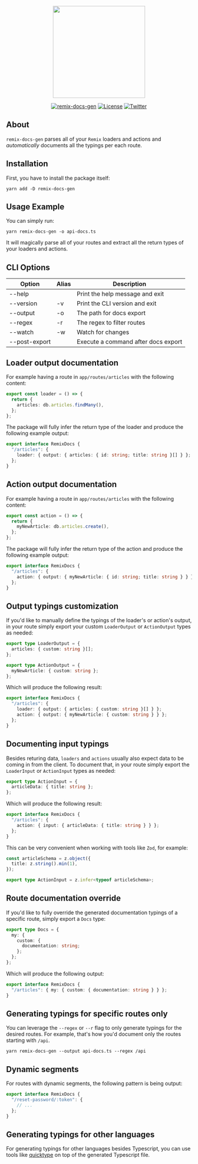 <p align="center">
    <a href="https://github.com/sandulat/remix-docs-gen" target="_blank">
        <img src="https://raw.githubusercontent.com/sandulat/remix-docs-gen/main/assets/remix-docs-gen.png" width="250px" />
    </a>
</p>
<p align="center">
<a href="https://www.npmjs.com/package/remix-docs-gen"><img src="https://img.shields.io/npm/v/remix-docs-gen?color=%23AD1CB0&label=remix-docs-gen" alt="remix-docs-gen"></a>
<a href="https://github.com/sandulat/remix-docs-gen/blob/main/LICENSE.md"><img src="https://img.shields.io/github/license/sandulat/remix-docs-gen?color=%23AD1CB0" alt="License"></a>
<a href="https://twitter.com/sandulat"><img src="https://img.shields.io/twitter/follow/sandulat?label=Twitter" alt="Twitter"></a>
</p>

## About

`remix-docs-gen` parses all of your `Remix` loaders and actions and _automatically_ documents all the typings per each route.

## Installation

First, you have to install the package itself:

```
yarn add -D remix-docs-gen
```

## Usage Example

You can simply run:

```
yarn remix-docs-gen -o api-docs.ts
```

It will magically parse all of your routes and extract all the return types of your loaders and actions.

## CLI Options

| Option        | Alias | Description                         |
| ------------- | ----- | ----------------------------------- |
| --help        |       | Print the help message and exit     |
| --version     | -v    | Print the CLI version and exit      |
| --output      | -o    | The path for docs export            |
| --regex       | -r    | The regex to filter routes          |
| --watch       | -w    | Watch for changes                   |
| --post-export |       | Execute a command after docs export |

## Loader output documentation

For example having a route in `app/routes/articles` with the following content:

```ts
export const loader = () => {
  return {
    articles: db.articles.findMany(),
  };
};
```

The package will fully infer the return type of the loader and produce the following example output:

```ts
export interface RemixDocs {
  "/articles": {
    loader: { output: { articles: { id: string; title: string }[] } };
  };
}
```

## Action output documentation

For example having a route in `app/routes/articles` with the following content:

```ts
export const action = () => {
  return {
    myNewArticle: db.articles.create(),
  };
};
```

The package will fully infer the return type of the action and produce the following example output:

```ts
export interface RemixDocs {
  "/articles": {
    action: { output: { myNewArticle: { id: string; title: string } } };
  };
}
```

## Output typings customization

If you'd like to manually define the typings of the loader's or action's output, in your route simply export your custom `LoaderOutput` or `ActionOutput` types as needed:

```ts
export type LoaderOutput = {
  articles: { custom: string }[];
};

export type ActionOutput = {
  myNewArticle: { custom: string };
};
```

Which will produce the following result:

```ts
export interface RemixDocs {
  "/articles": {
    loader: { output: { articles: { custom: string }[] } };
    action: { output: { myNewArticle: { custom: string } } };
  };
}
```

## Documenting input typings

Besides returing data, `loaders` and `actions` usually also expect data to be coming in from the client. To document that, in your route simply export the `LoaderInput` or `ActionInput` types as needed:

```ts
export type ActionInput = {
  articleData: { title: string };
};
```

Which will produce the following result:

```ts
export interface RemixDocs {
  "/articles": {
    action: { input: { articleData: { title: string } } };
  };
}
```

This can be very convenient when working with tools like `Zod`, for example:

```ts
const articleSchema = z.object({
  title: z.string().min(1),
});

export type ActionInput = z.infer<typeof articleSchema>;
```

## Route documentation override

If you'd like to fully override the generated documentation typings of a specific route, simply export a `Docs` type:

```ts
export type Docs = {
  my: {
    custom: {
      documentation: string;
    };
  };
};
```

Which will produce the following output:

```ts
export interface RemixDocs {
  "/articles": { my: { custom: { documentation: string } } };
}
```

## Generating typings for specific routes only

You can leverage the `--regex` or `--r` flag to only generate typings for the desired routes. For example, that's how you'd document only the routes starting with `/api`.

```
yarn remix-docs-gen --output api-docs.ts --regex /api
```

## Dynamic segments

For routes with dynamic segments, the following pattern is being output:

```ts
export interface RemixDocs {
  "/reset-password/:token": {
    // ...
  };
}
```

## Generating typings for other languages

For generating typings for other languages besides Typescript, you can use tools like [quicktype](https://github.com/quicktype/quicktype) on top of the generated Typescript file.

